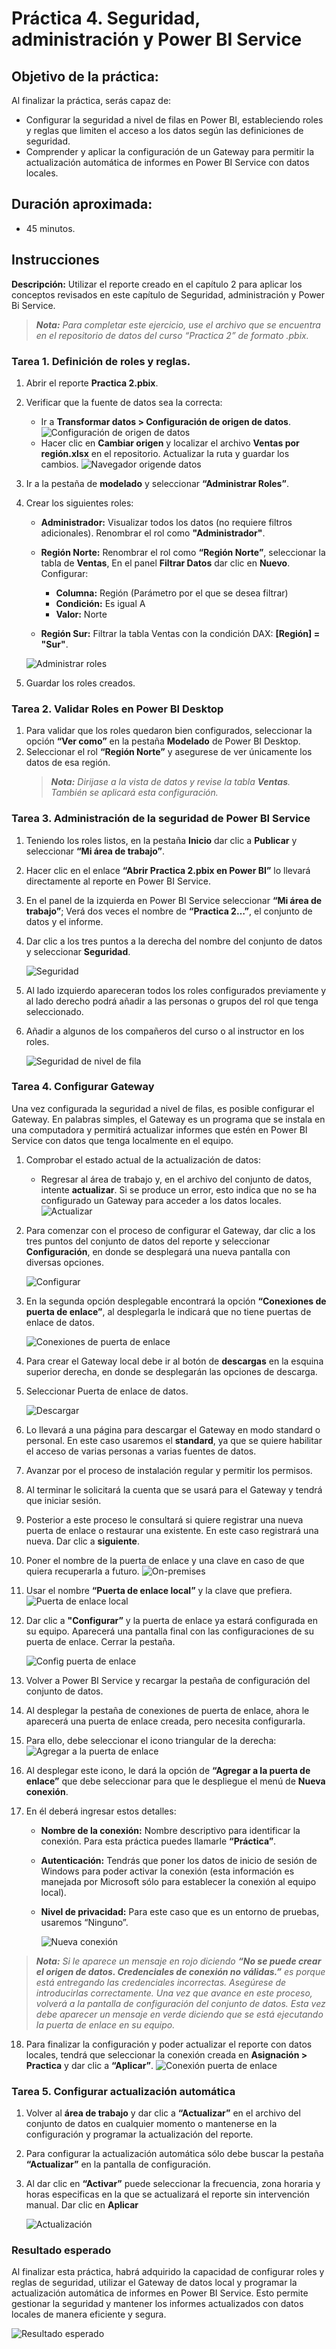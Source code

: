 # Práctica 4. Seguridad, administración y Power BI Service

## Objetivo de la práctica:
Al finalizar la práctica, serás capaz de:
- Configurar la seguridad a nivel de filas en Power BI, estableciendo roles y reglas que limiten el acceso a los datos según las definiciones de seguridad.
- Comprender y aplicar la configuración de un Gateway para permitir la actualización automática de informes en Power BI Service con datos locales.

## Duración aproximada:
- 45 minutos.

## Instrucciones 

**Descripción:** Utilizar el reporte creado en el capítulo 2 para aplicar los conceptos revisados en este capítulo de Seguridad, administración y Power Bi Service.

>***Nota:** Para completar este ejercicio, use el archivo que se encuentra en el repositorio de datos del curso “Practica 2” de formato .pbix.*

### Tarea 1. Definición de roles y reglas.
1. Abrir el reporte **Practica 2.pbix**.
2. Verificar que la fuente de datos sea la correcta:
    - Ir a **Transformar datos > Configuración de origen de datos**.
    ![Configuración de origen de datos](../images/Capitulo4/1.png)
    - Hacer clic en **Cambiar origen** y localizar el archivo **Ventas por región.xlsx** en el repositorio. Actualizar la ruta y guardar los cambios. 
    ![Navegador origende datos](../images/Capitulo4/2.png)

3. Ir a la pestaña de **modelado** y seleccionar **“Administrar Roles”**.
4. Crear los siguientes roles: 
    - **Administrador:** Visualizar todos los datos (no requiere filtros adicionales). Renombrar el rol como **"Administrador"**.
    - **Región Norte:** Renombrar el rol como **“Región Norte”**, seleccionar la tabla de **Ventas**, En el panel **Filtrar Datos** dar clic en **Nuevo**. Configurar: 
        - **Columna:** Región (Parámetro por el que se desea filtrar)
        - **Condición:** Es igual A
        - **Valor:** Norte
    
    - **Región Sur:** Filtrar la tabla Ventas con la condición DAX: **[Región] = "Sur"**. 
     
    ![Administrar roles](../images/Capitulo4/3.PNG)
5. Guardar los roles creados.

### Tarea 2. Validar Roles en Power BI Desktop
1. Para validar que los roles quedaron bien configurados, seleccionar la opción **“Ver como”** en la pestaña **Modelado** de Power BI Desktop. 
2. Seleccionar el rol **“Región Norte”** y asegurese de ver únicamente los datos de esa región.
    >***Nota:** Dirijase a la vista de datos y revise la tabla **Ventas**. También se aplicará esta configuración.*


### Tarea 3. Administración de la seguridad de Power BI Service
1. Teniendo los roles listos, en la pestaña **Inicio** dar clic a **Publicar** y seleccionar **“Mi área de trabajo”**. 
2. Hacer clic en el enlace **“Abrir Practica 2.pbix en Power BI”** lo llevará directamente al reporte en Power BI Service.
3. En el panel de la izquierda en Power BI Service seleccionar **“Mi área de trabajo”**; Verá dos veces el nombre de **“Practica 2…”**, el conjunto de datos y el informe.
4. Dar clic a los tres puntos a la derecha del nombre del conjunto de datos y seleccionar **Seguridad**. 

    ![Seguridad](../images/Capitulo4/4.PNG)

5. Al lado izquierdo apareceran todos los roles configurados previamente y al lado derecho podrá añadir a las personas o grupos del rol que tenga seleccionado.
6. Añadir a algunos de los compañeros del curso o al instructor en los roles.

    ![Seguridad de nivel de fila](../images/Capitulo4/5.PNG)

### Tarea 4. Configurar Gateway
Una vez configurada la seguridad a nivel de filas, es posible configurar el Gateway. En palabras simples, el Gateway es un programa que se instala en una computadora y permitirá actualizar informes que estén en Power BI Service con datos que tenga localmente en el equipo.
1. Comprobar el estado actual de la actualización de datos:
    - Regresar al área de trabajo y, en el archivo del conjunto de datos, intente **actualizar**. Si se produce un error, esto indica que no se ha configurado un Gateway para acceder a los datos locales.
    ![Actualizar](../images/Capitulo4/5.1.png)
2. Para comenzar con el proceso de configurar el Gateway, dar clic a los tres puntos del conjunto de datos del reporte y seleccionar **Configuración**, en donde se desplegará una nueva pantalla con diversas opciones.

    ![Configurar](../images/Capitulo4/5.2.png)
3. En la segunda opción desplegable encontrará la opción **“Conexiones de puerta de enlace”**, al desplegarla le indicará que no tiene puertas de enlace de datos.

    ![Conexiones de puerta de enlace](../images/Capitulo4/6.PNG)
4. Para crear el Gateway local debe ir al botón de **descargas** en la esquina superior derecha, en donde se desplegarán las opciones de descarga.

5. Seleccionar Puerta de enlace de datos.
    
    ![Descargar](../images/Capitulo4/7.PNG)

6. Lo llevará a una página para descargar el Gateway en modo standard o personal. En este caso usaremos el **standard**, ya que se quiere habilitar el acceso de varias personas a varias fuentes de datos. 
7. Avanzar por el proceso de instalación regular y permitir los permisos. 
8. Al terminar le solicitará la cuenta que se usará para el Gateway y tendrá que iniciar sesión.
9. Posterior a este proceso le consultará si quiere registrar una nueva puerta de enlace o restaurar una existente. En este caso registrará una nueva. Dar clic a **siguiente**.
10. Poner el nombre de la puerta de enlace y una clave en caso de que quiera recuperarla a futuro.
    ![On-premises](../images/Capitulo4/8.PNG)
11. Usar el nombre **“Puerta de enlace local”** y la clave que prefiera.
    ![Puerta de enlace local](../images/Capitulo4/9.PNG)
12. Dar clic a **"Configurar”** y la puerta de enlace ya estará configurada en su equipo. Aparecerá una pantalla final con las configuraciones de su puerta de enlace. Cerrar la pestaña.

    ![Config puerta de enlace](../images/Capitulo4/10.PNG)
13. Volver a Power BI Service y recargar la pestaña de configuración del conjunto de datos. 
    
14. Al desplegar la pestaña de conexiones de puerta de enlace, ahora le aparecerá una puerta de enlace creada, pero necesita configurarla. 
15. Para ello, debe seleccionar el icono triangular de la derecha:
    ![Agregar a la puerta de enlace](../images/Capitulo4/11.PNG)
16. Al desplegar este icono, le dará la opción de **“Agregar a la puerta de enlace”** que debe seleccionar para que le despliegue el menú de **Nueva conexión**. 
17. En él deberá ingresar estos detalles:
    - **Nombre de la conexión:** Nombre descriptivo para identificar la conexión. Para esta práctica puedes llamarle **“Práctica”**.
    - **Autenticación:** Tendrás que poner los datos de inicio de sesión de Windows para poder activar la conexión (esta información es manejada por Microsoft sólo para establecer la conexión al equipo local).
    - **Nivel de privacidad:**  Para este caso que es un entorno de pruebas, usaremos “Ninguno”. 
    
        ![Nueva conexión](../images/Capitulo4/12.png)

>***Nota:** Si le aparece un mensaje en rojo diciendo **“No se puede crear el origen de datos. Credenciales de conexión no válidas.”** es porque está entregando las credenciales incorrectas. Asegúrese de introducirlas correctamente. Una vez que avance en este proceso, volverá a la pantalla de configuración del conjunto de datos. Esta vez debe aparecer un mensaje en verde diciendo que se está ejecutando la puerta de enlace en su equipo.* 

18. Para finalizar la configuración y poder actualizar el reporte con datos locales, tendrá que seleccionar la conexión creada en **Asignación > Practica** y dar clic a **“Aplicar”**.
    ![Conexión puerta de enlace](../images/Capitulo4/13.png)

### Tarea 5. Configurar actualización automática
1. Volver al **área de trabajo** y dar clic a **“Actualizar”** en el archivo del conjunto de datos en cualquier momento o mantenerse en la configuración y programar la actualización del reporte. 
2. Para configurar la actualización automática sólo debe buscar la pestaña **“Actualizar”** en la pantalla de configuración. 
3. Al dar clic en **“Activar”** puede seleccionar la frecuencia, zona horaria y horas especificas en la que se actualizará el reporte sin intervención manual. Dar clic en **Aplicar**

    ![Actualización](../images/Capitulo4/14.PNG)


### Resultado esperado
Al finalizar esta práctica, habrá adquirido la capacidad de configurar roles y reglas de seguridad, utilizar el Gateway de datos local y programar la actualización automática de informes en Power BI Service. Esto permite gestionar la seguridad y mantener los informes actualizados con datos locales de manera eficiente y segura.

![Resultado esperado](../images/Capitulo4/Resultado%20esperado.png)
